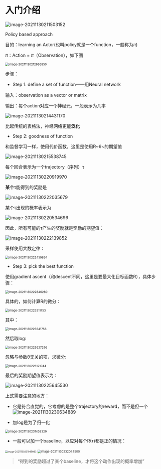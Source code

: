 # 入门介绍

![image-20211130211503152](images/image-20211130211503152.png)

Policy based approach

目的：learning an Actor(也叫policy就是一个function，一般称为$π$​​​)

$π$：Action = $π$​（Observation），如下图

<img src="images/image-20211130212936850.png" alt="image-20211130212936850" style="zoom: 67%;" />

步骤：

- Step 1: define a set of function——用Neural network

输入：observation as a vector or matrix

输出：每个action对应一个神经元，一般表示为几率

![image-20211130214431170](images/image-20211130214431170.png)

比起传统的表格法，神经网络更能**泛化**

- Step 2: goodness of function 

和监督学习一样，使用代价函数，这里是使用R~θ~的期望值

![image-20211130215538745](images/image-20211130215538745.png)

每个回合表示为一个trajectory（序列）τ

![image-20211130220919970](images/image-20211130220919970.png)

**某个**τ能得到的奖励是

![image-20211130222035679](images/image-20211130222035679.png)

某个τ出现的概率表示为

![image-20211130220534696](images/image-20211130220534696.png)

因此，所有可能的τ产生的奖励就是奖励的期望值：

![image-20211130222139852](images/image-20211130222139852.png)

采样使用大数定律：

<img src="images/image-20211130222459864.png" alt="image-20211130222459864" style="zoom:67%;" />

- Step 3: pick the best function

使用gradient ascent（和descent不同，这里是要最大化目标函数R），具体步骤：

<img src="images/image-20211130222846280.png" alt="image-20211130222846280" style="zoom:67%;" />

具体的，如何计算R的微分：

<img src="images/image-20211130223311753.png" alt="image-20211130223311753" style="zoom:67%;" />

其中：

<img src="images/image-20211130223541756.png" alt="image-20211130223541756" style="zoom:67%;" />

然后取log:

<img src="images/image-20211130223627296.png" alt="image-20211130223627296" style="zoom:67%;" />

忽略与参数θ无关的项，求微分:

<img src="images/image-20211130225121044.png" alt="image-20211130225121044" style="zoom:67%;" />

最后的奖励期望值表示为：

![image-20211130225645530](images/image-20211130225645530.png)

上式需要注意的地方：

- 它是符合直觉的，它考虑的是整个trajectory的reward，而不是但一个![image-20211130230634889](images/image-20211130230634889.png)

- 加log是为了归一化

<img src="images/image-20211130231458329.png" alt="image-20211130231458329" style="zoom:67%;" />

- 一般可以加一个baseline，以应对每个R(τ)都是正的情况：

<img src="images/image-20211130231949063.png" alt="image-20211130231949063" style="zoom: 50%;" />

<img src="images/image-20211130232044500.png" alt="image-20211130232044500" style="zoom:67%;" />

> “得到的奖励超过了某个baseline，才将这个动作出现的概率增加”

